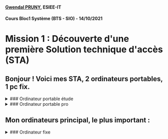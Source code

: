 #### [Gwendal PRUNY](mailto:gwendal.pruny@gmail.com), ESIEE-IT
#### Cours Bloc1 Système (BTS - SIO) - 14/10/2021

# Mission 1 : Découverte d'une première Solution technique d'accès (STA)


## Bonjour ! Voici mes STA, 2 ordinateurs portables, 1 pc fix.

<details><summary>### Ordinateur portable étude </summary>

 
**MARQUE :** 

ASUS ZENBOOK DUO

**COMPOSANTS :**
- PROCESSEUR : I7 11 génération
- CARTE GRAPHIQUE : Intel Iris X
- RAM : 32 Go 
- 1 To SSD
- 2 Ecran tactile

**CONNECTIQUES :**
- 1 DCIN
- 2 USB
- 1 HDMI
- 1 Type C
- 1 Jack
- Carte SD

**OS :**
Ubuntu 20.04.3 LTS

**SOFTWARE :**
- draw.io
- LibreOffice Suite
- Slack
- Discord
- Spootify
- VSCode
- Brave
- Dbeaver
- Git Kraken

**POSSIBILITER D'EVOLUTION :**
- MATERIEL : 
    - [x] 32 -> 64 Go
    - [x] nvme 128 Go
- LOGICIELLE : 
    - [x] Ubuntu forever

**INFO SUPPLEMENTAIRE :**
- A revendre

![ASUS ZENBOOK](https://i2.wp.com/laptopmedia.com/wp-content/uploads/2019/11/asuszenbookduoux481featured.jpg?ssl=1)




</details>


<details><summary>### Ordinateur portable pro</summary>


**MARQUE :** DELL XPS 15

**COMPOSANTS :**
- PROCESSEUR : Intel Core i7-10885H
- CARTE GRAPHIQUE : NVIDIA GeForce GTX 1650 Ti
- RAM : 32 Go 
- 2 To HDD
- 256 Go SSD

**CONNECTIQUES :**
- 3 Type C
- 1 Jack
- Carte SD

**OS :**
Ubuntu 20.04.3 LTS

**SOFTWARE :**
- draw.io
- LibreOffice Suite
- Slack
- Discord
- Spootify
- VSCode
- Brave
- Dbeaver
- Git Kraken


**POSSIBILITER D'EVOLUTION :**
- MATERIEL :
    - [x] 32 -> 64 Go
- LOGICIELLE :
    - [x] Ubuntu forever

**INFO SUPPLEMENTAIRE :**
- AUCUN USB
- CHARGE TYPE C

![DELL XPS15](https://hitech-world.net/wp-content/uploads/2020/04/k976GJLUC9iNfC5orutNqk.jpg)

</details>


## Mon ordinateurs principal, le plus important :

<details><summary>### Ordinateur fixe</summary>


**MARQUE :**    - Marque : Intel, Amd, Gigabyte, Asus, Msi, HyperX, Corsair, Seagate, Be quiet, crucial, Nvidia
                - Pc montée et composant choisi par mes soins 

**COMPOSANTS :**
- PROCESSEUR : Intel Core ryzen 5 10700x
- CARTE GRAPHIQUE : NVIDIA GeForce RTX 2080
- RAM : 32 Go 3200 Mghz
- 2 To HDD Seagate
- 1 To HDD crucial
- 1 To SSD crucial
- 256 Go NVME crucial
- Carte Wifi Tp Link


**CONNECTIQUES :**
- 1 Type C
- 3 Jack
- Sd card reader
- 4 usb + hub ( 6 USB + 1 micro sd + sd) 
- 1 hdmi
- 2 dp
- 1 vga


**OS :**
Windows 11 last ver

**SOFTWARE INSTALLES :**
- LibreOffice Suite
- Slack
- Discord
- Spotify
- VSCode
- Brave
- Dbeaver
- Adobe Suite
- InteliJ
- Git Desktop
- Netflix
- ...A lot more


**POSSIBILITER D'EVOLUTION :**
- MATERIEL :
    RAM :
        - [x] 32 -> 64 Go
            - [x] 8 -> 16 Go
            - [x] 8 -> 16 Go
            - [x] 8 -> 16 Go
            - [x] 8 -> 16 Go
- LOGICIELLE :
    - [x] Passage sur Linux, double boot incoming

**INFO SUPPLEMENTAIRE :**
- Ecran :
    - HP 27 Pouce en mode paysage
    - Asus 24 POouce en mode portrait
- Clavier bluetooth logitech
- Souri bluetooth logitech
- Casque Razer 
- Ecouteur bluetooth JBL
- 2 Enceinte Cabasse à 750 watt respectif ( 1k500 WATT )
- Amplificateur Skytech 1500 w
- Synthétiseur 
- Carte son 
- Carte audio 
- Katana

</details>




